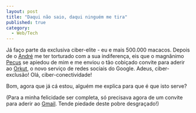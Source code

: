 ```yaml
---
layout: post
title: "Daqui não saio, daqui ninguém me tira"
published: true
category:
  - Web/Tech
---
```

<p>Já faço parte da exclusiva ciber-elite - eu e mais 500.000 macacos. Depois de o <a href="http://www.delaranja.com/blog/archives/000026.html">André</a> me ter torturado com a sua indiferença, eis que o magnânimo <a href="http://pecus.homeip.net/weblog/">Pecus</a> se apiedou de mim e me enviou o tão cobiçado convite para aderir ao <a href="http://www.orkut.com/join.html">Orkut</a>, o novo serviço de redes sociais do Google. Adeus, ciber-exclusão! Olá, ciber-conectividade!</p>
<p>Bom, agora que já cá estou, alguém me explica para que é que isto serve?</p>
<p>(Para a minha felicidade ser completa, só precisava agora de um convite para aderir ao <a href="https://gmail.google.com/">Gmail</a>. Tende piedade deste pobre desgraçado!)</p>


